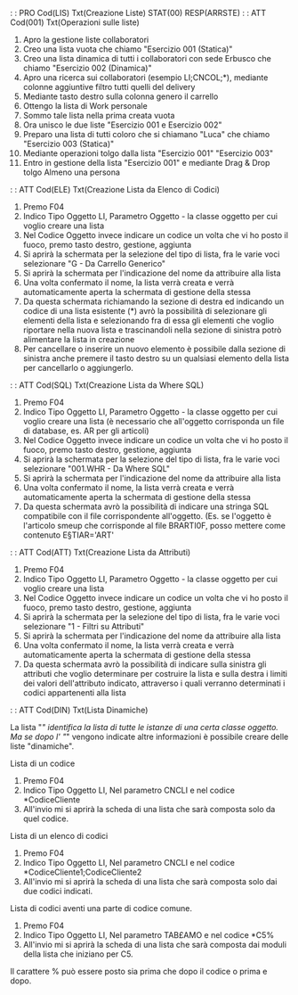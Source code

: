  :  : PRO Cod(LIS) Txt(Creazione Liste) STAT(00) RESP(ARRSTE)
 :  : ATT Cod(001) Txt(Operazioni sulle liste)
01. Apro la gestione liste collaboratori
02. Creo una lista vuota che chiamo "Esercizio 001 (Statica)"
03. Creo una lista dinamica  di tutti i collaboratori con sede Erbusco che chiamo "Esercizio 002 (Dinamica)"
04. Apro una ricerca sui collaboratori  (esempio LI;CNCOL;*), mediante colonne aggiuntive filtro tutti quelli del delivery
05. Mediante tasto destro sulla colonna genero il carrello
06. Ottengo la lista di Work personale
07. Sommo tale lista nella prima creata vuota
08. Ora unisco le due liste "Esercizio 001 e Esercizio 002"
09. Preparo una lista di tutti coloro che si chiamano "Luca" che chiamo "Esercizio 003 (Statica)"
10. Mediante operazioni tolgo dalla lista "Esercizio 001"   "Esercizio 003"
11. Entro in gestione della lista "Esercizio 001" e mediante Drag & Drop tolgo Almeno una persona

 :  : ATT Cod(ELE) Txt(Creazione Lista da Elenco di Codici)

01. Premo F04
02. Indico Tipo Oggetto LI, Parametro Oggetto - la classe oggetto per cui voglio creare una lista
03. Nel Codice  Oggetto invece indicare un codice un volta che vi ho posto il fuoco, premo tasto destro, gestione, aggiunta
04. Si aprirà la schermata per la selezione del tipo di lista, fra le varie voci selezionare "G - Da Carrello Generico"
05. Si aprirà la schermata per l'indicazione del nome da attribuire alla lista
06. Una volta confermato il nome, la lista verrà creata e verrà automaticamente aperta la schermata di gestione della stessa
07. Da questa schermata richiamando la sezione di destra ed indicando un codice di una lista esistente (*) avrò la possibilità di selezionare gli elementi della lista e selezionando fra di essa gli elementi che voglio riportare nella nuova lista e trascinandoli nella sezione di sinistra potrò alimentare la lista in creazione
08. Per cancellare o inserire un nuovo elemento è possibile dalla sezione di sinistra anche premere il tasto destro su un qualsiasi elemento della lista per cancellarlo o aggiungerlo.

 :  : ATT Cod(SQL) Txt(Creazione Lista da Where SQL)

01. Premo F04
02. Indico Tipo Oggetto LI, Parametro Oggetto - la classe oggetto per cui voglio creare una lista (è necessario che all'oggetto corrisponda un file di database, es. AR per gli articoli)
03. Nel Codice  Oggetto invece indicare un codice un volta che vi ho posto il fuoco, premo tasto destro, gestione, aggiunta
04. Si aprirà la schermata per la selezione del tipo di lista, fra le varie voci selezionare "001.WHR - Da Where SQL"
05. Si aprirà la schermata per l'indicazione del nome da attribuire alla lista
06. Una volta confermato il nome, la lista verrà creata e verrà automaticamente aperta la schermata di gestione della stessa
07. Da questa schermata avrò la possibilità di indicare una stringa SQL compatibile con il file corrispondente all'oggetto. (Es. se l'oggetto è l'articolo smeup che corrisponde al file BRARTI0F, posso mettere come contenuto E§TIAR='ART'

 :  : ATT Cod(ATT) Txt(Creazione Lista da Attributi)

01. Premo F04
02. Indico Tipo Oggetto LI, Parametro Oggetto - la classe oggetto per cui voglio creare una lista
03. Nel Codice  Oggetto invece indicare un codice un volta che vi ho posto il fuoco, premo tasto destro, gestione, aggiunta
04. Si aprirà la schermata per la selezione del tipo di lista, fra le varie voci selezionare "1 - Filtri su Attributi"
05. Si aprirà la schermata per l'indicazione del nome da attribuire alla lista
06. Una volta confermato il nome, la lista verrà creata e verrà automaticamente aperta la schermata di gestione della stessa
07. Da questa schermata avrò la possibilità di indicare sulla sinistra gli attributi che voglio determinare per costruire la lista e sulla destra i limiti dei valori dell'attributo indicato, attraverso i quali verranno determinati i codici appartenenti alla lista

 :  : ATT Cod(DIN) Txt(Lista Dinamiche)

La lista "*" identifica la lista di tutte le istanze di una certa classe oggetto. Ma se dopo l' "*" vengono indicate altre informazioni è possibile creare delle liste "dinamiche".

Lista di un codice

01. Premo F04
02. Indico Tipo Oggetto LI, Nel parametro CNCLI e nel codice *CodiceCliente
03. All'invio mi si aprirà la scheda di una lista che sarà composta solo da quel codice.

Lista di un elenco di codici

01. Premo F04
02. Indico Tipo Oggetto LI, Nel parametro CNCLI e nel codice *CodiceCliente1;CodiceCliente2
03. All'invio mi si aprirà la scheda di una lista che sarà composta solo dai due codici indicati.

Lista di codici aventi una parte di codice comune.

01. Premo F04
02. Indico Tipo Oggetto LI, Nel parametro TAB£AMO e nel codice *C5%
03. All'invio mi si aprirà la scheda di una lista che sarà composta dai moduli della lista che iniziano per C5.

Il carattere % può essere posto sia prima che dopo il codice o prima e dopo.



